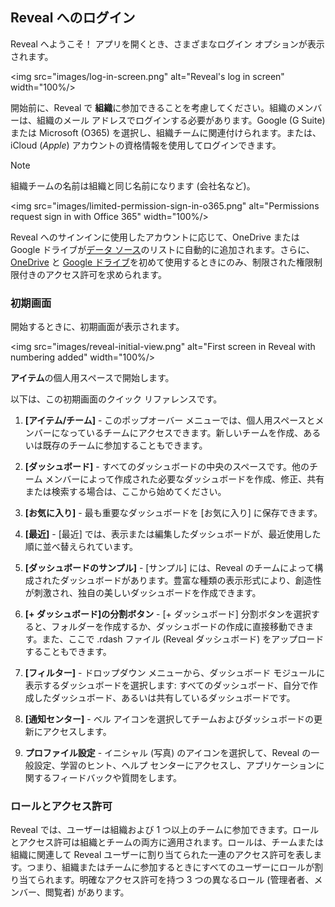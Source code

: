 ## Reveal へのログイン

Reveal へようこそ！
アプリを開くとき、さまざまなログイン オプションが表示されます。

<img src="images/log-in-screen.png" alt="Reveal's log in screen" width="100%/>

開始前に、Reveal で **組織**に参加できることを考慮してください。組織のメンバーは、組織のメール アドレスでログインする必要があります。Google (G Suite) または Microsoft (O365) を選択し、組織チームに関連付けられます。または、iCloud (*Apple*) アカウントの資格情報を使用してログインできます。

> [!NOTE]
> 組織チームの名前は組織と同じ名前になります (会社名など)。  

<img src="images/limited-permission-sign-in-o365.png" alt="Permissions request sign in with Office 365" width="100%/>

Reveal へのサインインに使用したアカウントに応じて、OneDrive または Google ドライブが[データ ソース](~/jp/datasources/overview.html)のリストに自動的に追加されます。さらに、[OneDrive](~/jp/datasources/OneDrive.html) と [Google ドライブ](~/jp/datasources/Google-Drive.html)を初めて使用するときにのみ、制限された権限制限付きのアクセス許可を求められます。

### 初期画面

開始するときに、初期画面が表示されます。

<img src="images/reveal-initial-view.png" alt="First screen in Reveal with numbering added" width="100%/>

**アイテム**の個人用スペースで開始します。

以下は、この初期画面のクイック リファレンスです。

 1.  **[アイテム/チーム]** - このポップオーバー メニューでは、個人用スペースとメンバーになっているチームにアクセスできます。新しいチームを作成、あるいは既存のチームに参加することもできます。


 1.  **[ダッシュボード]** - すべてのダッシュボードの中央のスペースです。他のチーム メンバーによって作成された必要なダッシュボードを作成、修正、共有または検索する場合は、ここから始めてください。

 3.  **[お気に入り]** - 最も重要なダッシュボードを [お気に入り] に保存できます。

 4.  **[最近]** - [最近] では、表示または編集したダッシュボードが、最近使用した順に並べ替えられています。

 5.  **[ダッシュボードのサンプル]** - [サンプル] には、Reveal のチームによって構成されたダッシュボードがあります。豊富な種類の表示形式により、創造性が刺激され、独自の美しいダッシュボードを作成できます。

 6.  **[+ ダッシュボード]の分割ボタン** - [+ ダッシュボード] 分割ボタンを選択すると、フォルダーを作成するか、ダッシュボードの作成に直接移動できます。また、ここで .rdash ファイル (Reveal ダッシュボード) をアップロードすることもできます。

 7.  **[フィルター]** - ドロップダウン メニューから、ダッシュボード モジュールに表示するダッシュボードを選択します: すべてのダッシュボード、自分で作成したダッシュボード、あるいは共有しているダッシュボードです。

 8.  **[通知センター]** - ベル アイコンを選択してチームおよびダッシュボードの更新にアクセスします。

 9.  **プロファイル設定** - イニシャル (写真) のアイコンを選択して、Reveal の一般設定、学習のヒント、ヘルプ センターにアクセスし、アプリケーションに関するフィードバックや質問をします。

### ロールとアクセス許可

Reveal では、ユーザーは組織および 1 つ以上のチームに参加できます。ロールとアクセス許可は組織とチームの両方に適用されます。ロールは、チームまたは組織に関連して Reveal ユーザーに割り当てられた一連のアクセス許可を表します。つまり、組織またはチームに参加するときにすべてのユーザーにロールが割り当てられます。明確なアクセス許可を持つ 3 つの異なるロール (管理者者、メンバー、閲覧者) があります。
